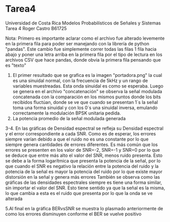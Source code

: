 # Tarea4
Universidad de Costa Rica
Modelos Probabilísticos de Señales y Sistemas
Tarea 4 
Roger Castro 
B61725

Nota: Primero es importante aclarar como el archivo fue alterado levemente en la primera fila para poder ser manejando con la librería de python "pandas". Este cambio fue simplemente correr todas las filas 1 fila hacia abajo y poner una letra arriba en la primera fila por el tipo de lectura en los archivos CSV que hace pandas, donde obvia la primera fila pensando que es "texto"

1. El primer resultado que se grafica es la imagen "portadora.png" la cual es una sinuidal normal, con la frecuencia de 5kHz y un rango de variables muestreadas. Esta onda sinuidal es como se esperaba.
Luego se genera en el archivo "concatenación" se observa la señal modulada concatenada con la comparación en los mismos puntos donde los bits recibidos fluctúan, donde se ve que cuando se presentan 1´s la señal toma una forma sinuidal y con los 0´s una sinuidal inversa, emulando correctamente la modulación BPSK unitaria pedida.
2. La potencia promedio de la señal modulada generada


3-4. En las gráficas de Densidad espectral se refleja su Densidad espectral y el error correspondiente a cada SNR. Como es de esperar, los errores siempre varían debido a que el ruido no es una constante por lo que siempre genera cantidades de errores diferentes.
Es más común que los errores se presenten en los valor de SNR=-2, SNR=-1 y SNR=0 por lo que se deduce que entre más alto el valor del SNR, menos ruido presenta. Esto se debe a la forma logarítmica que presenta la potencia de la señal, por lo que cuando el SNR es negativo la relación entre la potencia del ruido y la potencia de la señal es mayor la potencia del ruido por lo que existe mayor distorsión en la señal y genera más errores
También se observa como las gráficas de las densidades espectrales siempre es tiene una forma similar, sin importar el valor del SNR. Esto tiene sentido ya que la señal es la misma, lo que cambia a esta es el ruido que presenta por lo que la onda se ve alterada

5.Al final en la gráfica BERvsSNR se muestra lo plasmado anteriormente de como los errores disminuyen conforme el BER se vuelve positivo

